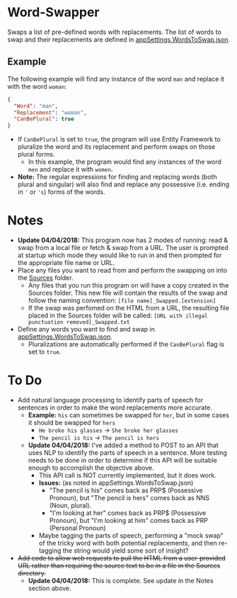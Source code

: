 # Word-Swapper
Swaps a list of pre-defined words with replacements.
The list of words to swap and their replacements are defined in [appSettings.WordsToSwap.json](WordSwapper/appSettings.WordsToSwap.json).

## Example
The following example will find any instance of the word `man` and replace it with the word `woman`:
```json
{
  "Word": "man",
  "Replacement": "woman",
  "CanBePlural": true
}
```
- If `CanBePlural` is set to `true`, the program will use Entity Framework to pluralize the word and its replacement and perform swaps on those plural forms.
  - In this example, the program would find any instances of the word `men` and replace it with `women`.
- **Note:** The regular expressions for finding and replacing words (both plural and singular) will also find and replace any possessive (i.e. ending in `'` or `'s`) forms of the words.

# Notes
- **Update 04/04/2018:** This program now has 2 modes of running: read & swap from a local file or fetch & swap from a URL. The user is prompted at startup which mode they would like to run in and then prompted for the appropriate file name or URL.
- Place any files you want to read from and perform the swapping on into the [Sources](WordSwapper/Sources) folder.
  - Any files that you run this program on will have a copy created in the Sources folder. This new file will contain the results of the swap and follow the naming convention:
    `[file name]_Swapped.[extension]`
  - If the swap was perfomed on the HTML from a URL, the resulting file placed in the Sources folder will be called:
    `[URL with illegal punctuation removed]_Swapped.txt`
- Define any words you want to find and swap in [appSettings.WordsToSwap.json](WordSwapper/appSettings.WordsToSwap.json).
  - Pluralizations are automatically performed if the `CanBePlural` flag is set to `true`.

# To Do
- Add natural language processing to identify parts of speech for sentences in order to make the word replacements more accurate.
  - **Example:** `his` can sometimes be swapped for `her`, but in some cases it should be swapped for `hers`
    - `He broke his glasses` -> `She broke her glasses`
    - `The pencil is his` -> `The pencil is hers`
  - **Update 04/04/2018:** I've added a method to POST to an API that uses NLP to identify the parts of speech in a sentence. More testing needs to be done in order to determine if this API will be suitable enough to accomplish the objective above.
    - This API call is NOT currently implemented, but it does work.
    - **Issues:** (as noted in appSettings.WordsToSwap.json)
      - "The pencil is his" comes back as PRP$ (Possessive Pronoun), but "The pencil is hers" comes back as NNS (Noun, plural).
      - "I'm looking at her" comes back as PRP$ (Possessive Pronoun), but "I'm looking at him" comes back as PRP (Personal Pronoun)
    - Maybe tagging the parts of speech, performing a "mock swap" of the tricky word with both potential replacements, and then re-tagging the string would yield some sort of insight?
- ~~Add code to allow web requests to pull the HTML from a user-provided URL rather than requiring the source text to be in a file in the Sources directory.~~
  - **Update 04/04/2018:** This is complete. See update in the Notes section above.
